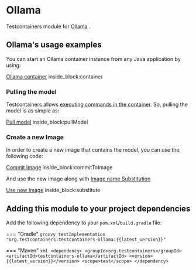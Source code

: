 # Ollama

Testcontainers module for [Ollama](https://hub.docker.com/r/ollama/ollama) .

## Ollama's usage examples

You can start an Ollama container instance from any Java application by using:

<!--codeinclude-->
[Ollama container](../../modules/ollama/src/test/java/org/testcontainers/ollama/OllamaContainerTest.java) inside_block:container
<!--/codeinclude-->

### Pulling the model

Testcontainers allows [executing commands in the container](../features/commands.md). So, pulling the model is as simple as: 

<!--codeinclude-->
[Pull model](../../modules/ollama/src/test/java/org/testcontainers/ollama/OllamaContainerTest.java) inside_block:pullModel
<!--/codeinclude-->

### Create a new Image

In order to create a new image that contains the model, you can use the following code:

<!--codeinclude-->
[Commit Image](../../modules/ollama/src/test/java/org/testcontainers/ollama/OllamaContainerTest.java) inside_block:commitToImage
<!--/codeinclude-->

And use the new image along with [Image name Substitution](../features/image_name_substitution.md#manual-substitution)

<!--codeinclude-->
[Use new Image](../../modules/ollama/src/test/java/org/testcontainers/ollama/OllamaContainerTest.java) inside_block:substitute
<!--/codeinclude-->

## Adding this module to your project dependencies

Add the following dependency to your `pom.xml`/`build.gradle` file:

=== "Gradle"
    ```groovy
    testImplementation "org.testcontainers:testcontainers-ollama:{{latest_version}}"
    ```

=== "Maven"
    ```xml
    <dependency>
        <groupId>org.testcontainers</groupId>
        <artifactId>testcontainers-ollama</artifactId>
        <version>{{latest_version}}</version>
        <scope>test</scope>
    </dependency>
    ```
